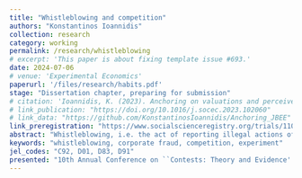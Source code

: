 ```yaml
---
title: "Whistleblowing and competition"
authors: "Konstantinos Ioannidis"
collection: research
category: working
permalink: /research/whistleblowing
# excerpt: 'This paper is about fixing template issue #693.'
date: 2024-07-06
# venue: 'Experimental Economics'
paperurl: '/files/research/habits.pdf'
stage: "Dissertation chapter, preparing for submission"
# citation: 'Ioannidis, K. (2023). Anchoring on valuations and perceived informativeness. <i>Journal of Behavioral and Experimental Economics</i>. 106(102060).'
# link_publication: "https://doi.org/10.1016/j.socec.2023.102060"
# link_data: "https://github.com/KonstantinosIoannidis/Anchoring_JBEE"
link_preregistration: "https://www.socialscienceregistry.org/trials/11051"
abstract: "Whistleblowing, i.e. the act of reporting illegal actions of an organisation by an employee, is an important tool to uncover corporate fraud. Previous experimental literature studied firms independently of each other. We hypothesise that competition between firms for market revenue may decrease whistleblowing. In an experiment, we use treatments with and without competition and find an insignificant reduction of whistleblowing under competition. We also investigate rationalisations used by participants to justify not blowing the whistle. We find that denial of responsibility plays an important role, and is slightly more strongly used under competition."
keywords: "whistleblowing, corporate fraud, competition, experiment"
jel_codes: "C92, D01, D83, D91"
presented: "10th Annual Conference on ``Contests: Theory and Evidence'' (Reading, 2024), 3rd BUE-EBEL International Conference in Behavioural and Experimental Economics (Cairo, 2023), Economic Science Association World Meeting (Lyon, 2023)"
---
```

